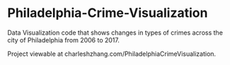 # Philadelphia-Crime-Visualization
Data Visualization code that shows changes in types of crimes across the city of Philadelphia from 2006 to 2017.

Project viewable at charleshzhang.com/PhiladelphiaCrimeVisualization.
